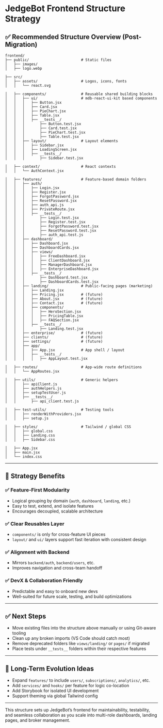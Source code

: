 # JedgeBot Frontend Structure Strategy

## ✅ Recommended Structure Overview (Post-Migration)

```
frontend/
├── public/                        # Static files
│   ├── images/
│   ├── logo.webp

├── src/
│   ├── assets/                    # Logos, icons, fonts
│   │   └── react.svg

│   ├── components/                # Reusable shared building blocks
│   │   ├── ui/                    # mdb-react-ui-kit based components
│   │   │   ├── Button.jsx
│   │   │   ├── Card.jsx
│   │   │   ├── PieChart.jsx
│   │   │   ├── Table.jsx
│   │   │   ├── __tests__/
│   │   │       ├── Button.test.jsx
│   │   │       ├── Card.test.jsx
│   │   │       ├── PieChart.test.jsx
│   │   │       ├── Table.test.jsx
│   │   ├── layout/                # Layout elements
│   │   │   ├── Sidebar.jsx
│   │   │   ├── LoadingScreen.jsx
│   │   │   ├── __tests__/
│   │   │       ├── Sidebar.test.jsx

│   ├── context/                   # React contexts
│   │   └── AuthContext.jsx

│   ├── features/                  # Feature-based domain folders
│   │   ├── auth/
│   │   │   ├── Login.jsx
│   │   │   ├── Register.jsx
│   │   │   ├── ForgotPassword.jsx
│   │   │   ├── ResetPassword.jsx
│   │   │   ├── auth_api.js
│   │   │   ├── PrivateRoute.jsx
│   │   │   ├── __tests__/
│   │   │       ├── Login.test.jsx
│   │   │       ├── Register.test.jsx
│   │   │       ├── ForgotPassword.test.jsx
│   │   │       ├── ResetPassword.test.jsx
│   │   │       ├── auth_api.test.js
│   │   ├── dashboard/
│   │   │   ├── Dashboard.jsx
│   │   │   ├── DashboardCards.jsx
│   │   │   ├── views/
│   │   │   │   ├── FreeDashboard.jsx
│   │   │   │   ├── ClientDashboard.jsx
│   │   │   │   ├── ManagerDashboard.jsx
│   │   │   │   ├── EnterpriseDashboard.jsx
│   │   │   ├── __tests__/
│   │   │       ├── Dashboard.test.jsx
│   │   │       ├── DashboardCards.test.jsx
│   │   ├── landing/               # Public-facing pages (marketing)
│   │   │   ├── Landing.jsx
│   │   │   ├── Pricing.jsx        # (future)
│   │   │   ├── About.jsx          # (future)
│   │   │   ├── Contact.jsx        # (future)
│   │   │   ├── components/
│   │   │   │   ├── HeroSection.jsx
│   │   │   │   ├── PricingTable.jsx
│   │   │   │   ├── FAQSection.jsx
│   │   │   ├── __tests__/
│   │   │       ├── Landing.test.jsx
│   │   ├── enterprise/            # (future)
│   │   ├── clients/               # (future)
│   │   ├── settings/              # (future)
│   │   ├── app/
│   │   │   ├── App.jsx            # App shell / layout
│   │   │   ├── __tests__/
│   │   │   │   ├── AppLayout.test.jsx

│   ├── routes/                    # App-wide route definitions
│   │   └── AppRoutes.jsx

│   ├── utils/                     # Generic helpers
│   │   ├── apiClient.js
│   │   ├── authHelpers.js
│   │   ├── setupTestUser.js
│   │   ├── __tests__/
│   │       ├── api_client.test.js

│   ├── test-utils/                # Testing tools
│   │   ├── renderWithProviders.jsx
│   │   ├── setup.js

│   ├── styles/                    # Tailwind / global CSS
│   │   ├── global.css
│   │   ├── Landing.css
│   │   ├── Sidebar.css

│   ├── App.jsx
│   ├── main.jsx
│   └── index.css
```

---

## 🚀 Strategy Benefits

### ✅ Feature-First Modularity
- Logical grouping by domain (`auth`, `dashboard`, `landing`, etc.)
- Easy to test, extend, and isolate features
- Encourages decoupled, scalable architecture

### ✅ Clear Reusables Layer
- `components/` is only for cross-feature UI pieces
- `layout/` and `ui/` layers support fast iteration with consistent design

### ✅ Alignment with Backend
- Mirrors `backend/auth`, `backend/users`, etc.
- Improves navigation and cross-team handoff

### ✅ DevX & Collaboration Friendly
- Predictable and easy to onboard new devs
- Well-suited for future scale, testing, and build optimizations

---

## ✅ Next Steps

- Move existing files into the structure above manually or using Git-aware tooling
- Clean up any broken imports (VS Code should catch most)
- Remove deprecated folders like `views/landing/` or `pages/` if migrated
- Place tests under `__tests__` folders within their respective features

---

## 🔄 Long-Term Evolution Ideas

- Expand `features/` to include `users/`, `subscriptions/`, `analytics/`, etc.
- Add `services/` and `hooks/` per feature for logic co-location
- Add Storybook for isolated UI development
- Support theming via global Tailwind config

---

This structure sets up JedgeBot’s frontend for maintainability, testability, and seamless collaboration as you scale into multi-role dashboards, landing pages, and broker management.

